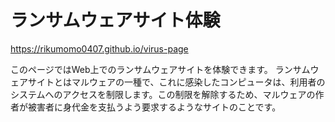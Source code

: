 # ランサムウェアサイト体験

https://rikumomo0407.github.io/virus-page

このページではWeb上でのランサムウェアサイトを体験できます。
ランサムウェアサイトとはマルウェアの一種で、これに感染したコンピュータは、利用者のシステムへのアクセスを制限します。この制限を解除するため、マルウェアの作者が被害者に身代金を支払うよう要求するようなサイトのことです。
